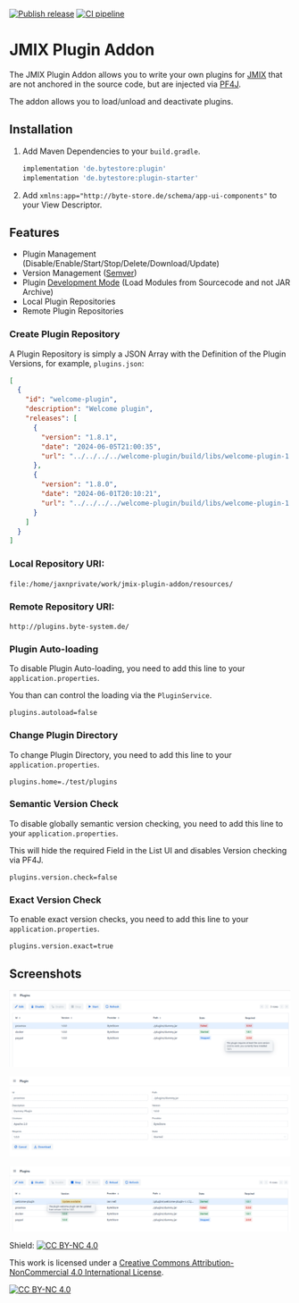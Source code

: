 [![Publish release](https://github.com/Gamer08YT/jmix-plugin-addon/actions/workflows/release.yml/badge.svg)](https://github.com/Gamer08YT/jmix-plugin-addon/actions/workflows/release.yml) [![CI pipeline](https://github.com/Gamer08YT/jmix-plugin-addon/actions/workflows/test.yml/badge.svg)](https://github.com/Gamer08YT/jmix-plugin-addon/actions/workflows/test.yml)
# JMIX Plugin Addon

The JMIX Plugin Addon allows you to write your own plugins for [JMIX](https://jmix.io/) that are not anchored in the
source code, but are
injected via [PF4J](https://pf4j.org/).

The addon allows you to load/unload and deactivate plugins.

## Installation

1. Add Maven Dependencies to your `build.gradle`.
    ```groovy
    implementation 'de.bytestore:plugin'
    implementation 'de.bytestore:plugin-starter' 
    ```
2. Add `xmlns:app="http://byte-store.de/schema/app-ui-components"` to your View Descriptor.

## Features

- Plugin Management (Disable/Enable/Start/Stop/Delete/Download/Update)
- Version Management ([Semver](https://semver.org/))
- Plugin [Development Mode](https://pf4j.org/doc/development-mode.html) (Load Modules from Sourcecode and not JAR
  Archive)
- Local Plugin Repositories
- Remote Plugin Repositories

### Create Plugin Repository

A Plugin Repository is simply a JSON Array with the Definition of the Plugin Versions, for example, `plugins.json`:

```json
[
  {
    "id": "welcome-plugin",
    "description": "Welcome plugin",
    "releases": [
      {
        "version": "1.8.1",
        "date": "2024-06-05T21:00:35",
        "url": "../../../../welcome-plugin/build/libs/welcome-plugin-1.8.1.jar"
      },
      {
        "version": "1.8.0",
        "date": "2024-06-01T20:10:21",
        "url": "../../../../welcome-plugin/build/libs/welcome-plugin-1.8.0.jar"
      }
    ]
  }
]
```

### Local Repository URI:

```file:/home/jaxnprivate/work/jmix-plugin-addon/resources/```

### Remote Repository URI:

```http://plugins.byte-system.de/```

### Plugin Auto-loading

To disable Plugin Auto-loading, you need to add this line to your `application.properties`.

You than can control the loading via the `PluginService`.

```properties
plugins.autoload=false
```

### Change Plugin Directory

To change Plugin Directory, you need to add this line to your `application.properties`.

```properties
plugins.home=./test/plugins
```

### Semantic Version Check

To disable globally semantic version checking, you need to add this line to your `application.properties`.

This will hide the required Field in the List UI and disables Version checking via PF4J.

```properties
plugins.version.check=false
```

### Exact Version Check

To enable exact version checks, you need to add this line to your `application.properties`.

```properties
plugins.version.exact=true
```

## Screenshots

![List View](assets/img/list-view.png)

![Detail View](assets/img/detail-view.png)

![Detail View -> Update Available](assets/img/update.png)

Shield: [![CC BY-NC 4.0][cc-by-nc-shield]][cc-by-nc]

This work is licensed under a
[Creative Commons Attribution-NonCommercial 4.0 International License][cc-by-nc].

[![CC BY-NC 4.0][cc-by-nc-image]][cc-by-nc]

[cc-by-nc]: https://creativecommons.org/licenses/by-nc/4.0/

[cc-by-nc-image]: https://licensebuttons.net/l/by-nc/4.0/88x31.png

[cc-by-nc-shield]: https://img.shields.io/badge/License-CC%20BY--NC%204.0-lightgrey.svg
